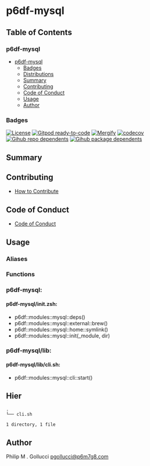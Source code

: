 # p6df-mysql

## Table of Contents


### p6df-mysql
- [p6df-mysql](#p6df-mysql)
  - [Badges](#badges)
  - [Distributions](#distributions)
  - [Summary](#summary)
  - [Contributing](#contributing)
  - [Code of Conduct](#code-of-conduct)
  - [Usage](#usage)
  - [Author](#author)

### Badges

[![License](https://img.shields.io/badge/License-Apache%202.0-yellowgreen.svg)](https://opensource.org/licenses/Apache-2.0)
[![Gitpod ready-to-code](https://img.shields.io/badge/Gitpod-ready--to--code-blue?logo=gitpod)](https://gitpod.io/#https://github.com/p6m7g8/p6df-mysql)
[![Mergify](https://img.shields.io/endpoint.svg?url=https://gh.mergify.io/badges/p6m7g8/p6df-mysql/&style=flat)](https://mergify.io)
[![codecov](https://codecov.io/gh/p6m7g8/p6df-mysql/branch/master/graph/badge.svg?token=14Yj1fZbew)](https://codecov.io/gh/p6m7g8/p6df-mysql)
[![Gihub repo dependents](https://badgen.net/github/dependents-repo/p6m7g8/p6df-mysql)](https://github.com/p6m7g8/p6df-mysql/network/dependents?dependent_type=REPOSITORY)
[![Gihub package dependents](https://badgen.net/github/dependents-pkg/p6m7g8/p6df-mysql)](https://github.com/p6m7g8/p6df-mysql/network/dependents?dependent_type=PACKAGE)

## Summary

## Contributing

- [How to Contribute](CONTRIBUTING.md)

## Code of Conduct

- [Code of Conduct](https://github.com/p6m7g8/.github/blob/master/CODE_OF_CONDUCT.md)

## Usage


### Aliases


### Functions

### p6df-mysql:

#### p6df-mysql/init.zsh:

- p6df::modules::mysql::deps()
- p6df::modules::mysql::external::brew()
- p6df::modules::mysql::home::symlink()
- p6df::modules::mysql::init(_module, dir)


### p6df-mysql/lib:

#### p6df-mysql/lib/cli.sh:

- p6df::modules::mysql::cli::start()



## Hier
```text
.
└── cli.sh

1 directory, 1 file
```
## Author

Philip M . Gollucci <pgollucci@p6m7g8.com>
